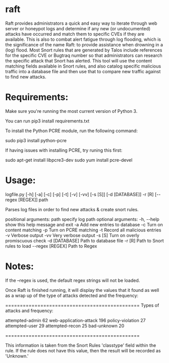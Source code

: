 # raft
Raft provides administrators a quick and easy way to iterate through web server or honeypot logs and determine if any new (or undocumented) attacks have occurred and match them to specific CVEs if they are available.  This is also to combat alert fatigue through log flooding, which is the significance of the name Raft: to provide assistance when drowning in a (log) flood.  Most Snort rules that are generated by Talos include references for the specific CVE or Bugtraq number so that administrators can research the specific attack that Snort has alerted.  This tool will use the content matching fields available in Snort rules, and also catalog specific malicious traffic into a database file and then use that to compare new traffic against to find new attacks.

# Requirements:
Make sure you're running the most current version of Python 3.

You can run pip3 install requirements.txt

To install the Python PCRE module, run the following command:

sudo pip3 install python-pcre

If having issues with installing PCRE, try runing this first:

sudo apt-get install libpcre3-dev
sudo yum install pcre-devel

# Usage:
logfile.py [-h] [-a] [-c] [-p] [-t] [-v] [-vv] [-s [S]] [-d [DATABASE]] -r [R] [--regex [REGEX]] path

Parses log files in order to find new attacks & create snort rules.

positional arguments:
  path             specify log path
optional arguments:
  -h, --help       show this help message and exit
  -a               Add new entries to database
  -c               Turn on content matching
  -p               Turn on PCRE matching
  -t               Record all malicious entries
  -v               Verbose output
  -vv              Very verbose output
  -s [S]           Turn on overly promiscuous check
  -d [DATABASE]    Path to database file
  -r [R]           Path to Snort rules to load
  --regex [REGEX]  Path to Regex

# Notes:
If the –regex is used, the default regex strings will not be loaded.

Once Raft is finished running, it will display the values that it found as well as a wrap up of the type of attacks detected and the frequency:

============================================== 
Types of attacks and frequency:

attempted-admin                         62
web-application-attack                  196
policy-violation                        27
attempted-user                          29
attempted-recon                         25
bad-unknown                             20

============================================== 

This information is taken from the Snort Rules 'classtype' field within the rule.  If the rule does not have this value, then the result will be recorded as 'Unknown.'
